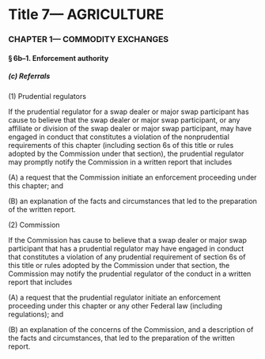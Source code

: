 
# Title 7— AGRICULTURE
### CHAPTER 1— COMMODITY EXCHANGES
#### § 6b–1. Enforcement authority
##### (c) Referrals

(1) Prudential regulators

If the prudential regulator for a swap dealer or major swap participant has cause to believe that the swap dealer or major swap participant, or any affiliate or division of the swap dealer or major swap participant, may have engaged in conduct that constitutes a violation of the nonprudential requirements of this chapter (including section 6s of this title or rules adopted by the Commission under that section), the prudential regulator may promptly notify the Commission in a written report that includes

(A) a request that the Commission initiate an enforcement proceeding under this chapter; and

(B) an explanation of the facts and circumstances that led to the preparation of the written report.

(2) Commission

If the Commission has cause to believe that a swap dealer or major swap participant that has a prudential regulator may have engaged in conduct that constitutes a violation of any prudential requirement of section 6s of this title or rules adopted by the Commission under that section, the Commission may notify the prudential regulator of the conduct in a written report that includes

(A) a request that the prudential regulator initiate an enforcement proceeding under this chapter or any other Federal law (including regulations); and

(B) an explanation of the concerns of the Commission, and a description of the facts and circumstances, that led to the preparation of the written report.
